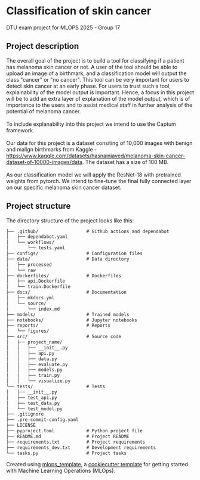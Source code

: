 # Classification of skin cancer

DTU exam project for MLOPS 2025 - Group 17

## Project description
The overall goal of the project is to build a tool for classifying if a patient has melanoma skin cancer or not. A user of the tool should be able to upload an image of a birthmark, and a classification model will output the class "cancer" or "no cancer". This tool can be very important for users to detect skin cancer at an early phase. For users to trust such a tool, explainability of the model output is important. Hence, a focus in this project will be to add an extra layer of explanation of the model output, which is of importance to the users and to assist medical staff in further analysis of the potential of melanoma cancer.
<br><br>
To include explanability into this project we intend to use the Captum framework. 
<br><br>
Our data for this project is a dataset consiting of 10,000 images with benign and malign birthmarks from Kaggle - https://www.kaggle.com/datasets/hasnainjaved/melanoma-skin-cancer-dataset-of-10000-images/data. The dataset has a size of 100 MB.
<br><br>
As our classification model we will apply the ResNet-18 with pretrained weights from pytorch. We intend to fine-tune the final fully connected layer on our specific melanoma skin cancer dataset.














## Project structure

The directory structure of the project looks like this:
```txt
├── .github/                  # Github actions and dependabot
│   ├── dependabot.yaml
│   └── workflows/
│       └── tests.yaml
├── configs/                  # Configuration files
├── data/                     # Data directory
│   ├── processed
│   └── raw
├── dockerfiles/              # Dockerfiles
│   ├── api.Dockerfile
│   └── train.Dockerfile
├── docs/                     # Documentation
│   ├── mkdocs.yml
│   └── source/
│       └── index.md
├── models/                   # Trained models
├── notebooks/                # Jupyter notebooks
├── reports/                  # Reports
│   └── figures/
├── src/                      # Source code
│   ├── project_name/
│   │   ├── __init__.py
│   │   ├── api.py
│   │   ├── data.py
│   │   ├── evaluate.py
│   │   ├── models.py
│   │   ├── train.py
│   │   └── visualize.py
└── tests/                    # Tests
│   ├── __init__.py
│   ├── test_api.py
│   ├── test_data.py
│   └── test_model.py
├── .gitignore
├── .pre-commit-config.yaml
├── LICENSE
├── pyproject.toml            # Python project file
├── README.md                 # Project README
├── requirements.txt          # Project requirements
├── requirements_dev.txt      # Development requirements
└── tasks.py                  # Project tasks
```


Created using [mlops_template](https://github.com/SkafteNicki/mlops_template),
a [cookiecutter template](https://github.com/cookiecutter/cookiecutter) for getting
started with Machine Learning Operations (MLOps).
